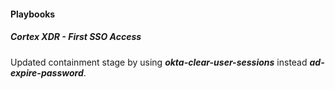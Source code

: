 
#### Playbooks

##### Cortex XDR - First SSO Access

Updated containment stage by using ***okta-clear-user-sessions*** instead ***ad-expire-password***.

